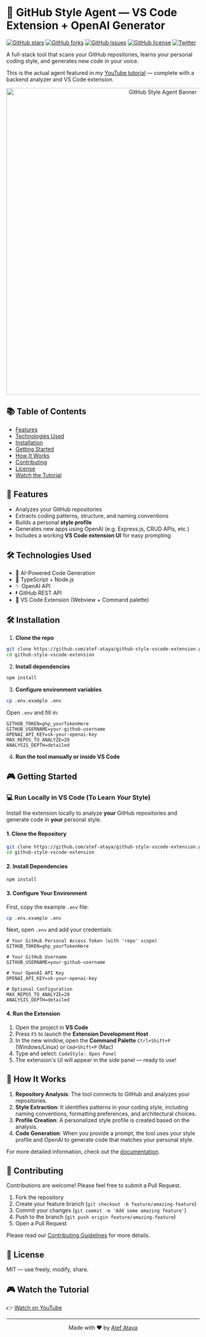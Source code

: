 # 🧠 GitHub Style Agent — VS Code Extension + OpenAI Generator

[![GitHub stars](https://img.shields.io/github/stars/atef-ataya/github-style-vscode-extension?style=social)](https://github.com/atef-ataya/github-style-vscode-extension/stargazers)
[![GitHub forks](https://img.shields.io/github/forks/atef-ataya/github-style-vscode-extension?style=social)](https://github.com/atef-ataya/github-style-vscode-extension/network/members)
[![GitHub issues](https://img.shields.io/github/issues/atef-ataya/github-style-vscode-extension)](https://github.com/atef-ataya/github-style-vscode-extension/issues)
[![GitHub license](https://img.shields.io/github/license/atef-ataya/github-style-vscode-extension)](https://github.com/atef-ataya/github-style-vscode-extension/blob/main/LICENSE)
[![Twitter](https://img.shields.io/twitter/url?style=social&url=https%3A%2F%2Fgithub.com%2Fatef-ataya%2Fgithub-style-vscode-extension)](https://twitter.com/intent/tweet?text=Check%20out%20this%20awesome%20GitHub%20Style%20Agent%20VS%20Code%20Extension:&url=https%3A%2F%2Fgithub.com%2Fatef-ataya%2Fgithub-style-vscode-extension)

A full-stack tool that scans your GitHub repositories, learns your personal coding style, and generates new code in your voice.

This is the actual agent featured in my [YouTube tutorial](https://youtu.be/J6atjuGCDS0) — complete with a backend analyzer and VS Code extension.

<p align="center">
  <img src="https://raw.githubusercontent.com/atef-ataya/github-style-vscode-extension/main/assets/github-style-agent-banner.png" alt="GitHub Style Agent Banner" width="800">
</p>

## 📚 Table of Contents

- [Features](#-features)
- [Technologies Used](#️-technologies-used)
- [Installation](#️-installation)
- [Getting Started](#-getting-started)
- [How It Works](#-how-it-works)
- [Contributing](#-contributing)
- [License](#-license)
- [Watch the Tutorial](#-watch-the-tutorial)

## 🚀 Features

* Analyzes your GitHub repositories
* Extracts coding patterns, structure, and naming conventions
* Builds a personal **style profile**
* Generates new apps using OpenAI (e.g. Express.js, CRUD APIs, etc.)
* Includes a working **VS Code extension UI** for easy prompting

## 🛠️ Technologies Used

* 🧠 AI-Powered Code Generation
* 🔆 TypeScript + Node.js
* ✨ OpenAI API
* 🖡️ GitHub REST API
* 🧹 VS Code Extension (Webview + Command palette)

## 🛠️ Installation

1. **Clone the repo**

```bash
git clone https://github.com/atef-ataya/github-style-vscode-extension.git
cd github-style-vscode-extension
```

2. **Install dependencies**

```bash
npm install
```

3. **Configure environment variables**

```bash
cp .env.example .env
```

Open `.env` and fill in:

```env
GITHUB_TOKEN=ghp_yourTokenHere
GITHUB_USERNAME=your-github-username
OPENAI_API_KEY=sk-your-openai-key
MAX_REPOS_TO_ANALYZE=20
ANALYSIS_DEPTH=detailed
```

4. **Run the tool manually or inside VS Code**

## 🎮 Getting Started
### 💻 Run Locally in VS Code (To Learn *Your* Style)

Install the extension locally to analyze **your** GitHub repositories and generate code in **your** personal style.

#### 1. Clone the Repository

```bash
git clone https://github.com/atef-ataya/github-style-vscode-extension.git
cd github-style-vscode-extension
```

#### 2. Install Dependencies

```bash
npm install
```

#### 3. Configure Your Environment

First, copy the example `.env` file:

```bash
cp .env.example .env
```

Next, open `.env` and add your credentials:

```env
# Your GitHub Personal Access Token (with 'repo' scope)
GITHUB_TOKEN=ghp_yourTokenHere

# Your GitHub Username
GITHUB_USERNAME=your-github-username

# Your OpenAI API Key
OPENAI_API_KEY=sk-your-openai-key

# Optional Configuration
MAX_REPOS_TO_ANALYZE=20
ANALYSIS_DEPTH=detailed
```

#### 4. Run the Extension

1. Open the project in **VS Code**
2. Press `F5` to launch the **Extension Development Host**
3. In the new window, open the **Command Palette**
   `Ctrl+Shift+P` (Windows/Linux) or `Cmd+Shift+P` (Mac)
4. Type and select: `CodeStyle: Open Panel`
5. The extension's UI will appear in the side panel — ready to use!

## 🧠 How It Works

1. **Repository Analysis**: The tool connects to GitHub and analyzes your repositories.
2. **Style Extraction**: It identifies patterns in your coding style, including naming conventions, formatting preferences, and architectural choices.
3. **Profile Creation**: A personalized style profile is created based on the analysis.
4. **Code Generation**: When you provide a prompt, the tool uses your style profile and OpenAI to generate code that matches your personal style.

For more detailed information, check out the [documentation](./docs/quick-start.md).

## 🤝 Contributing

Contributions are welcome! Please feel free to submit a Pull Request.

1. Fork the repository
2. Create your feature branch (`git checkout -b feature/amazing-feature`)
3. Commit your changes (`git commit -m 'Add some amazing feature'`)
4. Push to the branch (`git push origin feature/amazing-feature`)
5. Open a Pull Request

Please read our [Contributing Guidelines](./docs/CONTRIBUTING.md) for more details.

## 🧪 License

MIT — use freely, modify, share.

## 🎮 Watch the Tutorial

👉 [Watch on YouTube](https://youtu.be/J6atjuGCDS0)

---

<p align="center">
Made with ❤️ by <a href="https://github.com/atef-ataya">Atef Ataya</a>
</p>
